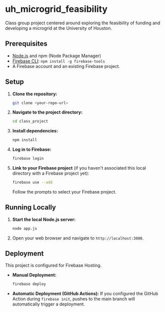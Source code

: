 # uh_microgrid_feasibility
Class group project centered around exploring the feasibility of funding and developing a microgrid at the University of Houston.

## Prerequisites

*   [Node.js](https://nodejs.org/) and npm (Node Package Manager)
*   [Firebase CLI](https://firebase.google.com/docs/cli#setup_update_cli): `npm install -g firebase-tools`
*   A Firebase account and an existing Firebase project.

## Setup

1.  **Clone the repository:**
    ```bash
    git clone <your-repo-url>
    ```
2.  **Navigate to the project directory:**
    ```bash
    cd class_project
    ```
3.  **Install dependencies:**
    ```bash
    npm install
    ```
4.  **Log in to Firebase:**
    ```bash
    firebase login
    ```
5.  **Link to your Firebase project** (if you haven't associated this local directory with a Firebase project yet):
    ```bash
    firebase use --add
    ```
    Follow the prompts to select your Firebase project.

## Running Locally

1.  **Start the local Node.js server:**
    ```bash
    node app.js
    ```
2.  Open your web browser and navigate to `http://localhost:3000`.

## Deployment

This project is configured for Firebase Hosting.

*   **Manual Deployment:**
    ```bash
    firebase deploy
    ```
*   **Automatic Deployment (GitHub Actions):** If you configured the GitHub Action during `firebase init`, pushes to the main branch will automatically trigger a deployment.
